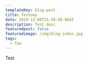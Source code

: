 ```yaml
---
templateKey: blog-post
title: Testowy
date: 2019-12-08T21:50:48.964Z
description: Test desc
featuredpost: false
featuredimage: /img/blog-index.jpg
tags:
  - foo
---
```

Test

